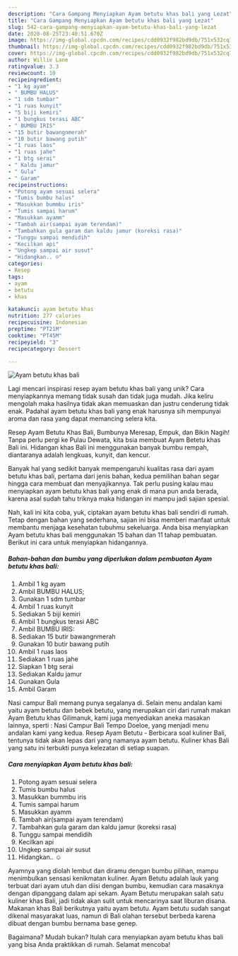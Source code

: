 ```yaml
---
description: "Cara Gampang Menyiapkan Ayam betutu khas bali yang Lezat"
title: "Cara Gampang Menyiapkan Ayam betutu khas bali yang Lezat"
slug: 542-cara-gampang-menyiapkan-ayam-betutu-khas-bali-yang-lezat
date: 2020-08-25T23:40:51.670Z
image: https://img-global.cpcdn.com/recipes/cdd0932f982bd9db/751x532cq70/ayam-betutu-khas-bali-foto-resep-utama.jpg
thumbnail: https://img-global.cpcdn.com/recipes/cdd0932f982bd9db/751x532cq70/ayam-betutu-khas-bali-foto-resep-utama.jpg
cover: https://img-global.cpcdn.com/recipes/cdd0932f982bd9db/751x532cq70/ayam-betutu-khas-bali-foto-resep-utama.jpg
author: Willie Lane
ratingvalue: 3.3
reviewcount: 10
recipeingredient:
- "1 kg ayam"
- " BUMBU HALUS"
- "1 sdm tumbar"
- "1 ruas kunyit"
- "5 biji kemiri"
- "1 bungkus terasi ABC"
- " BUMBU IRIS"
- "15 butir bawangnmerah"
- "10 butir bawang putih"
- "1 ruas laos"
- "1 ruas jahe"
- "1 btg serai"
- " Kaldu jamur"
- " Gula"
- " Garam"
recipeinstructions:
- "Potong ayam sesuai selera"
- "Tumis bumbu halus"
- "Masukkan bummbu iris"
- "Tumis sampai harum"
- "Masukkan ayamm"
- "Tambah air(sampai ayam terendam)"
- "Tambahkan gula garam dan kaldu jamur (koreksi rasa)"
- "Tunggu sampai mendidih"
- "Kecilkan api"
- "Ungkep sampai air susut"
- "Hidangkan.. ☺"
categories:
- Resep
tags:
- ayam
- betutu
- khas

katakunci: ayam betutu khas 
nutrition: 277 calories
recipecuisine: Indonesian
preptime: "PT21M"
cooktime: "PT45M"
recipeyield: "3"
recipecategory: Dessert

---
```



![Ayam betutu khas bali](https://img-global.cpcdn.com/recipes/cdd0932f982bd9db/751x532cq70/ayam-betutu-khas-bali-foto-resep-utama.jpg)

Lagi mencari inspirasi resep ayam betutu khas bali yang unik? Cara menyiapkannya memang tidak susah dan tidak juga mudah. Jika keliru mengolah maka hasilnya tidak akan memuaskan dan justru cenderung tidak enak. Padahal ayam betutu khas bali yang enak harusnya sih mempunyai aroma dan rasa yang dapat memancing selera kita.

Resep Ayam Betutu Khas Bali, Bumbunya Meresap, Empuk, dan Bikin Nagih! Tanpa perlu pergi ke Pulau Dewata, kita bsia membuat Ayam Betetu khas Bali ini. Hidangan khas Bali ini menggunakan banyak bumbu rempah, diantaranya adalah lengkuas, kunyit, dan kencur.

Banyak hal yang sedikit banyak mempengaruhi kualitas rasa dari ayam betutu khas bali, pertama dari jenis bahan, kedua pemilihan bahan segar hingga cara membuat dan menyajikannya. Tak perlu pusing kalau mau menyiapkan ayam betutu khas bali yang enak di mana pun anda berada, karena asal sudah tahu triknya maka hidangan ini mampu jadi sajian spesial.


Nah, kali ini kita coba, yuk, ciptakan ayam betutu khas bali sendiri di rumah. Tetap dengan bahan yang sederhana, sajian ini bisa memberi manfaat untuk membantu menjaga kesehatan tubuhmu sekeluarga. Anda bisa menyiapkan Ayam betutu khas bali menggunakan 15 bahan dan 11 tahap pembuatan. Berikut ini cara untuk menyiapkan hidangannya.

<!--inarticleads1-->

##### Bahan-bahan dan bumbu yang diperlukan dalam pembuatan Ayam betutu khas bali:

1. Ambil 1 kg ayam
1. Ambil  BUMBU HALUS;
1. Gunakan 1 sdm tumbar
1. Ambil 1 ruas kunyit
1. Sediakan 5 biji kemiri
1. Ambil 1 bungkus terasi ABC
1. Ambil  BUMBU IRIS:
1. Sediakan 15 butir bawangnmerah
1. Gunakan 10 butir bawang putih
1. Ambil 1 ruas laos
1. Sediakan 1 ruas jahe
1. Siapkan 1 btg serai
1. Sediakan  Kaldu jamur
1. Gunakan  Gula
1. Ambil  Garam


Nasi campur Bali memang punya segalanya di. Selain menu andalan kami yaitu ayam betutu dan bebek betutu, yang merupakan ciri dari rumah makan Ayam Betutu khas Gilimanuk, kami juga menyediakan aneka masakan lainnya, sperti : Nasi Campur Bali Tempo Doeloe, yang menjadi menu andalan kami yang kedua. Resep Ayam Betutu - Berbicara soal kuliner Bali, tentunya tidak akan lepas dari yang namanya ayam betutu. Kuliner khas Bali yang satu ini terbukti punya kelezatan di setiap suapan. 

<!--inarticleads2-->

##### Cara menyiapkan Ayam betutu khas bali:

1. Potong ayam sesuai selera
1. Tumis bumbu halus
1. Masukkan bummbu iris
1. Tumis sampai harum
1. Masukkan ayamm
1. Tambah air(sampai ayam terendam)
1. Tambahkan gula garam dan kaldu jamur (koreksi rasa)
1. Tunggu sampai mendidih
1. Kecilkan api
1. Ungkep sampai air susut
1. Hidangkan.. ☺


Ayamnya yang diolah lembut dan diramu dengan bumbu pilihan, mampu menimbulkan sensasi kenikmatan kuliner. Ayam Betutu adalah lauk yang terbuat dari ayam utuh dan diisi dengan bumbu, kemudian cara masaknya dengan dipanggang dalam api sekam. Ayam Betutu merupakan salah satu kuliner khas Bali, jadi tidak akan sulit untuk mencarinya saat liburan disana. Makanan khas Bali berikutnya yaitu ayam betutu. Ayam betutu sudah sangat dikenal masyarakat luas, namun di Bali olahan tersebut berbeda karena dibuat dengan bumbu bernama base genep. 

Bagaimana? Mudah bukan? Itulah cara menyiapkan ayam betutu khas bali yang bisa Anda praktikkan di rumah. Selamat mencoba!
